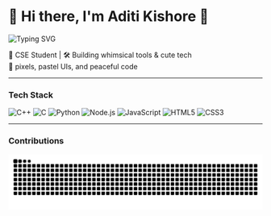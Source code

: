 <!-- 🐣 Intro -->
<h1 align="left">🌼 Hi there, I'm Aditi Kishore 🌼</h1>
<p align="left">
  <img src="https://readme-typing-svg.demolab.com?font=Fira+Code&size=20&duration=2000&pause=1000&color=dd79d9&center=true&vCenter=true&width=435&lines=I+code+cool+things+in+Python+%F0%9F%90%8D;I+design+smart+assistants+like+ZORA+%F0%9F%A4%96;Building+fun+and+friendly+UIs+%F0%9F%92%83" alt="Typing SVG" />
</p>
<p align="left">
  🍓 CSE Student | 🛠️ Building whimsical tools & cute tech<br>
  🧁 pixels, pastel UIs, and peaceful code
</p>

---

### Tech Stack 
<p>
  <img src="https://img.icons8.com/?size=48&id=2T6TKY6whzgV&format=png&color=000000" title="C++"/>
  <img src="https://img.icons8.com/?size=48&id=40670&format=png&color=000000" title="C"/>
  <img src="https://img.icons8.com/color/48/python.png" title="Python"/>
  <img src="https://img.icons8.com/color/48/nodejs.png" title="Node.js"/>
  <img src="https://img.icons8.com/color/48/javascript.png" title="JavaScript"/>
  <img src="https://img.icons8.com/color/48/html-5.png" title="HTML5"/>
  <img src="https://img.icons8.com/color/48/css3.png" title="CSS3"/>
</p>

---

### Contributions

<picture>
  <source media="(prefers-color-scheme: dark)" srcset="https://raw.githubusercontent.com/Adtkre/Adtkre/output/github-contribution-grid-snake-dark.svg" />
  <source media="(prefers-color-scheme: light)" srcset="https://raw.githubusercontent.com/Adtkre/Adtkre/output/github-contribution-grid-snake.svg" />
  <img alt="Pastel Snake Contribution Graph" src="https://raw.githubusercontent.com/Adtkre/Adtkre/output/github-contribution-grid-snake.svg" />
</picture>

